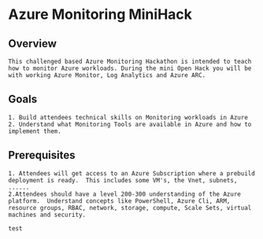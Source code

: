 # Azure Monitoring MiniHack

## Overview

    This challenged based Azure Monitoring Hackathon is intended to teach how to monitor Azure workloads. During the mini Open Hack you will be with working Azure Monitor, Log Analytics and Azure ARC.

## Goals

    1. Build attendees technical skills on Monitoring workloads in Azure
    2. Understand what Monitoring Tools are available in Azure and how to implement them.  

## Prerequisites

    1. Attendees will get access to an Azure Subscription where a prebuild deployment is ready.  This includes some VM's, the Vnet, subnets, ......
    2.Attendees should have a level 200-300 understanding of the Azure platform.  Understand concepts like PowerShell, Azure Cli, ARM, resource groups, RBAC, network, storage, compute, Scale Sets, virtual machines and security.

    test
